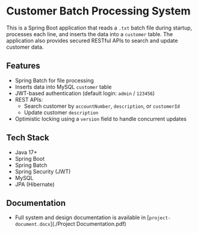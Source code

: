 # Customer Batch Processing System

This is a Spring Boot application that reads a `.txt` batch file during startup, processes each line, and inserts the data into a `customer` table. The application also provides secured RESTful APIs to search and update customer data.

## Features

- Spring Batch for file processing
- Inserts data into MySQL `customer` table
- JWT-based authentication (default login: `admin` / `123456`)
- REST APIs:
  - Search customer by `accountNumber`, `description`, or `customerId`
  - Update customer `description`
- Optimistic locking using a `version` field to handle concurrent updates

## Tech Stack

- Java 17+
- Spring Boot
- Spring Batch
- Spring Security (JWT)
- MySQL
- JPA (Hibernate)

## Documentation
- Full system and design documentation is available in [`project-document.docx`](./Project Documentation.pdf)
